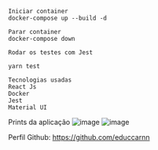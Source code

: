 ```
Iniciar container
docker-compose up --build -d

Parar container 
docker-compose down
```

```
Rodar os testes com Jest

yarn test
```


```
Tecnologias usadas
React Js
Docker
Jest
Material UI
```



Prints da aplicação
![image](https://github.com/user-attachments/assets/5543f484-8a85-4080-82e4-7bed1f7a4735)
![image](https://github.com/user-attachments/assets/c29a2166-7f34-4eaa-8dc8-99bb6958cca5)



Perfil Github: https://github.com/educcarnn
